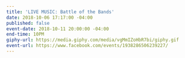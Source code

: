```yaml
---
title: 'LIVE MUSIC: Battle of the Bands'
date: 2018-10-06 17:17:00 -04:00
published: false
event-date: 2018-10-11 20:00:00 -04:00
end-time: 10PM
giphy-url: https://media.giphy.com/media/vgMmIZoHbR7bi/giphy.gif
event-url: https://www.facebook.com/events/1938286506239227/
---
```


